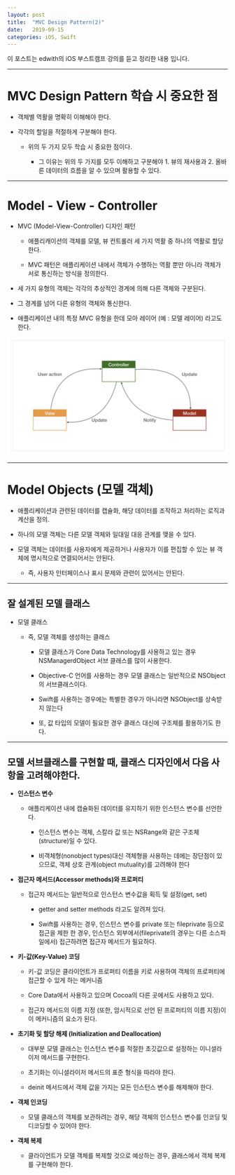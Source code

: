 ```yaml
---
layout: post
title:  "MVC Design Pattern(2)"
date:   2019-09-15
categories: iOS, Swift
---
```


이 포스트는 edwith의 iOS 부스트캠프 강의를 듣고 정리한 내용 입니다.

---

# MVC Design Pattern 학습 시 중요한 점

- 객체별 역활을 명확히 이해해야 한다.

- 각각의 할일을 적절하게 구분해야 한다.

    - 위의 두 가지 모두 학습 시 중요한 점이다.

        - 그 이유는 위의 두 가지를 모두 이해하고 구분해야 1. 뷰의 재사용과 2. 올바른 데이터의 흐름을 알 수 있으며 활용할 수 있다.

---

# Model - View - Controller

- MVC (Model-View-Controller) 디자인 패턴

    - 애플리캐이션의 객체를 모델, 뷰 컨트롤러 세 가지 역활 중 하나의 역활로 할당한다.

    - MVC 패턴은 애플리케이션 내에서 객체가 수행하는 역활 뿐만 아니라 객체가 서로 통신하는 방식을 정의한다.

- 세 가지 유형의 객체는 각각의 추상적인 경계에 의해 다른 객체와 구분된다.

- 그 경계를 넘어 다른 유형의 객체와 통신한다.

- 애플리케이션 내의 특정 MVC 유형을 한데 모아 레이어 (예 :  모델 레이어) 라고도 한다.

![MVCImage](https://github.com/VincentGeranium/VincentGeranium.github.io/blob/master/assets/img/MVC.png?raw=true)

---

# Model Objects (모델 객체)

- 애플리케이션과 관련된 데이터를 캡슐화, 해당 데이터를 조작하고 처리하는 로직과 계산을 정의.

- 하나의 모델 객체는 다른 모델 객체와 일대일 대응 관계를 맺을 수 있다.

- 모델 객체는 데이터를 사용자에게 제공하거나 사용자가 이를 편집할 수 있는 뷰 객체에 명시적으로 연결되어서는 안된다.

    - 즉, 사용자 인터페이스나 표시 문제와 관련이 있어서는 안된다.

---

## 잘 설계된 모델 클래스

- 모델 클래스

    - 즉, 모델 객체를 생성하는 클래스

        - 모델 클래스가 Core Data Technology를 사용하고 있는 경우 NSManagerdObject 서브 클래스를 많이 사용한다.

        - Objective-C 언어를 사용하는 경우 모델 클래스는 일반적으로 NSObject의 서브클래스이다.

        - Swift를 사용하는 경우에는 특별한 경우가 아니라면 NSObject를 상속받지 않는다

        - 또, 값 타입의 모델이 필요한 경우 클래스 대신에 구조체를 활용하기도 한다.

---

## 모델 서브클래스를 구현할 때, 클래스 디자인에서 다음 사항을 고려해야한다.

- **인스턴스 변수**

    - 애플리케이션 내에 캡슐화된 데이터를 유지하기 위한 인스턴스 변수를 선언한다.

        - 인스턴스 변수는 객체, 스칼라 값 또는 NSRange와 같은 구조체(structure)일 수 있다.

        - 비객체형(nonobject types)대신 객체형을 사용하는 데에는 장단점이 있으므로, 객체 상호 관계(object mutuality)를 고려해야 한다

- **접근자 메서드(Accessor methods)와 프로퍼티**

    - 접근자 메서드는 일반적으로 인스턴스 변수값을 획득 및 설정(get, set)

        - getter and setter methods 라고도 알려져 있다.

        - Swift를 사용하는 경우, 인스턴스 변수를 private 또는 fileprivate 등으로 접근을 제한 한 경우, 인스턴스 외부에서(fileprivate의 경우는 다른 소스파일에서) 접근하려면 접근자 메서드가 필요하다.

- **키-값(Key-Value) 코딩**

    - 키-값 코딩은 클라이언트가 프로퍼티 이름을 키로 사용하여 객체의 프로퍼티에 접근할 수 있게 하는 메커니즘

    - Core Data에서 사용하고 있으며 Cocoa의 다른 곳에서도 사용하고 있다.

    - 접근자 메서드의 이름 지정 (또한, 암시적으로 선언 된 프로퍼티의 이름 지정)이 이 메커니즘의 요소가 된다.

- **초기화 및 할당 해제 (Initialization and Deallocation)**

    - 대부분 모델 클래스는 인스턴스 변수를 적절한 초깃값으로 설정하는 이니셜라이저 메서드를 구현한다.

    - 초기화는 이니셜라이저 메서드의 표준 형식을 따라야 한다.

    - deinit 메서드에서 객체 값을 가지는 모든 인스턴스 변수를 해제해야 한다.

- **객체 인코딩**

    - 모델 클래스의 객체를 보관하려는 경우, 해당 객체의 인스턴스 변수를 인코딩 및 디코딩할 수 있어야 한다.

- **객체 복제**

    - 클라이언트가 모델 객체를 복제할 것으로 예상하는 경우, 클래스에서 객체 복제를 구현해야 한다.
